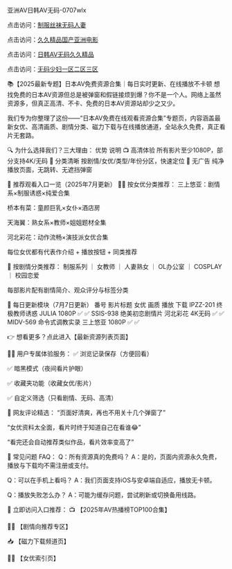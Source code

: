 亚洲AV日韩AV无码-0707wlx


点击访问：<a href="https://bsdf-5f5.pages.dev/">制服丝袜无码人妻</a>

点击访问：<a href="https://vassv.pages.dev/">久久精品国产亚洲电影</a>

点击访问：<a href="https://gda-c7m.pages.dev/">日韩AV无码久久精品</a>

点击访问：<a href="https://cfad.pages.dev/">无码少妇一区二区三区</a>


📚【2025最新专题】日本AV免费资源合集｜每日实时更新、在线播放不卡顿
想找免费的日本AV资源但总是被弹窗和假链接烦到爆？你不是一个人。网络上虽然资源多，但真正高清、不卡、免费的日本AV资源站却少之又少。

我们专为你整理了这份——“日本AV免费在线观看资源合集”专题页，内容涵盖最新女优、高清画质、剧情分类、磁力下载与在线播放通道，全站永久免费，真正看片无套路。

🔍 为什么选择我们？三大理由：
优势	说明
📺 高清体验	所有影片至少1080P，部分支持4K/无码
🧭 分类清晰	按剧情/女优/类型/年份分区，快速定位
🔐 无广告	纯净播放页面，无跳转、无遮挡弹窗

🎥 推荐观看入口一览（2025年7月更新）
👩‍🎤 按女优分类推荐：
三上悠亚：剧情系×制服诱惑×纯爱合集

桥本有菜：童颜巨乳×女仆×酒店房

天海翼：熟女系×教师×姐姐题材全集

河北彩花：动作流畅×演技派女优合集

每位女优都有代表作介绍 + 播放按钮 + 同类推荐

🧠 按剧情分类推荐：
制服系列 ｜ 女教师 ｜ 人妻熟女 ｜ OL办公室 ｜ COSPLAY ｜ 校园恋爱

每部影片配有剧情简介、观众评分与标签分类

🔄 每日更新模块（7月7日更新）
番号	影片标题	女优	画质	播放	下载
IPZZ-201	终极教师诱惑	JULIA	1080P	✅	✅
SSIS-938	绝美初恋剧情片	河北彩花	4K无码	✅	✅
MIDV-569	命令式调教实录	三上悠亚	1080P	✅	✅

👉 想看更多？点此进入【最新资源列表页面】

🧑‍💻 用户专属体验服务：
✅ 浏览记录保存（方便回看）

✅ 暗黑模式（夜间看片护眼）

✅ 收藏夹功能（收藏女优/影片）

✅ 自定义筛选（只看剧情、无码、高清）

💬 网友评论精选：
“页面好清爽，再也不用关十几个弹窗了”

“女优资料太全面，看片时终于知道自己在看谁😂”

“看完还会自动推荐类似作品，看片效率变高了”

📎 常见问题 FAQ：
Q：所有资源真的免费吗？
A：是的，页面内资源永久免费，播放与下载均不需注册或支付。

Q：可以在手机上看吗？
A：我们页面支持iOS与安卓端自适应，播放无卡顿。

Q：播放失败怎么办？
A：可能为缓存问题，尝试刷新或切换备用线路。

📌 立即访问入口推荐：
📺 【2025年AV热播榜TOP100合集】

🧑‍🏫 【剧情向推荐专区】

📥 【磁力下载频道页】

🧑‍🎤 【女优索引页】


<span style="display:none;">[Canonical link]( https://github.com/wlx070725/12401 ）</span>
